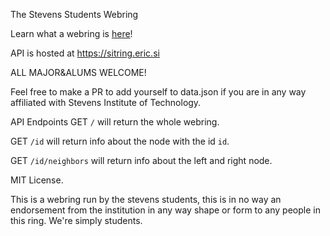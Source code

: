 The Stevens Students Webring

Learn what a webring is [here](https://en.m.wikipedia.org/wiki/Webring)!

API is hosted at https://sitring.eric.si

ALL MAJOR&ALUMS WELCOME! 

Feel free to make a PR to add yourself to data.json if you are in any way
affiliated with Stevens Institute of Technology.

API Endpoints
GET `/` will return the whole webring.

GET `/id` will return info about the node with the id `id`.

GET `/id/neighbors` will return info about the left and right node.

MIT License.

This is a webring run by the stevens students, this is in no way an endorsement
from the institution in any way shape or form to any people in this ring. We're
simply students.
